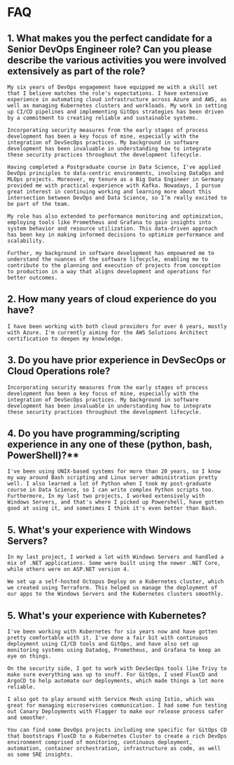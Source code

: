 # FAQ

## 1. **What makes you the perfect candidate for a Senior DevOps Engineer role? Can you please describe the various activities you were involved extensively as part of the role?**

    My six years of DevOps engagement have equipped me with a skill set that I believe matches the role's expectations. I have extensive experience in automating cloud infrastructure across Azure and AWS, as well as managing Kubernetes clusters and workloads. My work in setting up CI/CD pipelines and implementing GitOps strategies has been driven by a commitment to creating reliable and sustainable systems.

    Incorporating security measures from the early stages of process development has been a key focus of mine, especially with the integration of DevSecOps practices. My background in software development has been invaluable in understanding how to integrate these security practices throughout the development lifecycle.

    Having completed a Postgraduate course in Data Science, I've applied DevOps principles to data-centric environments, involving DataOps and MLOps projects. Moreover, my tenure as a Big Data Engineer in Germany provided me with practical experience with Kafka. Nowadays, I pursue great interest in continuing working and learning more about this intersection between DevOps and Data Science, so I’m really excited to be part of the team.

    My role has also extended to performance monitoring and optimization, employing tools like Prometheus and Grafana to gain insights into system behavior and resource utilization. This data-driven approach has been key in making informed decisions to optimize performance and scalability.

    Further, my background in software development has empowered me to understand the nuances of the software lifecycle, enabling me to contribute to the planning and execution of projects from conception to production in a way that aligns development and operations for better outcomes.

## 2. **How many years of cloud experience do you have?**

    I have been working with both cloud providers for over 6 years, mostly with Azure. I'm currently aiming for the AWS Solutions Architect certification to deepen my knowledge. 

## 3. **Do you have prior experience in DevSecOps or Cloud Operations role?**

    Incorporating security measures from the early stages of process development has been a key focus of mine, especially with the integration of DevSecOps practices. My background in software development has been invaluable in understanding how to integrate these security practices throughout the development lifecycle.

## 4. Do you have programming/scripting experience in any one of these (python, bash, PowerShell)?**

    I've been using UNIX-based systems for more than 20 years, so I know my way around Bash scripting and Linux server administration pretty well. I also learned a lot of Python when I took my post-graduate course in Data Science, so I can write complex Python scripts too. Furthermore, In my last two projects, I worked extensively with Windows Servers, and that's where I picked up Powershell, have gotten good at using it, and sometimes I think it's even better than Bash.

## 5. What's your experience with Windows Servers?
    
    In my last project, I worked a lot with Windows Servers and handled a mix of .NET applications. Some were built using the newer .NET Core, while others were on ASP.NET version 4.
    
    We set up a self-hosted Octopus Deploy on a Kubernetes cluster, which we created using Terraform. This helped us manage the deployment of our apps to the Windows Servers and the Kubernetes clusters smoothly.

## 5. What's your experience with Kubernetes?

    I've been working with Kubernetes for six years now and have gotten pretty comfortable with it. I've done a fair bit with continuous deployment using CI/CD tools and GitOps, and have also set up monitoring systems using Datadog, Prometheus, and Grafana to keep an eye on things.
    
    On the security side, I got to work with DevSecOps tools like Trivy to make sure everything was up to snuff. For GitOps, I used FluxCD and ArgoCD to help automate our deployments, which made things a lot more reliable.
    
    I also got to play around with Service Mesh using Istio, which was great for managing microservices communication. I had some fun testing out Canary Deployments with Flagger to make our release process safer and smoother.
    
    You can find some DevOps projects including one specific for GitOps CD that bootstraps FluxCD to a Kubernetes Cluster to create a rich DevOps environment comprised of monitoring, continuous deployment, automation, container orchestration, infrastructure as code, as well as some SRE insights.
